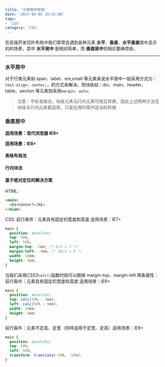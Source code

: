 ```yaml
---
title: '元素居中排版'
date: '2017-05-05 10:55:00'
tags:
- 'CSS'
category: 'CSS'
---
```


在前端开发切片布局中我们常常会遇到各种元素 **水平**、**垂直**、**水平垂直**居中显示的的场景，其中 **水平居中** 是相对简单，而 **垂直居中**则相应要麻烦些。

---

### 水平居中

对于行类元素如 span、label、em,small 等元素来说水平居中一般采用方式为：`text-align: center;`，的方式来解决。而块级如：div、main、header、table、section 等元素则采用`margin: auto`;

> 注意：不标准做法，块级元素与行内元素可相互转换，因此上述两种方法在块级与行内元素都适用，只是在用时需作适当的转换

### 垂直居中

**适用场景：现代浏览器 IE9+**

**适用场景：IE8+**

#### 表格布局法

#### 行内块法

#### 基于绝对定位的解决方案

HTML:

```html
<main>
  <h1>Center?</h1>
</mian>
```

CSS:
前行条件：元素具有固定的宽度和高度
适用场景：IE7+

```css
main {
  position: absolute;
  top: 50%;
  left: 50%;
  margin-top: -3em; /* 6/2 = 3 */
  margin-left: -9em; /* 18/2 = 9 */
  width: 18em;
  height: 6em;
}
```

当我们采用*CSS3*`calc()`函数时刚可以删掉 margin-top、margin-left 两条属性：前行条件：元素具有固定的宽度和高度
适用场景：IE9+

```css
main {
  position: absolute;
  top: calc(50% - 3em);
  left: calc(50% - 9em);
  width: 18em;
  height: 6em;
}
```

前行条件：元素不定高、定宽（同样适用于定宽、定高）适用场景：IE9+

```css
main {
  position: absolute;
  top: 50%;
  left: 50%;
  transform: translate(-50%, -50%);
}
```
